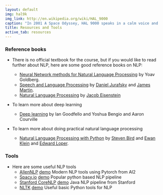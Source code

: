 ```yaml
---
layout: default
img: hal9k
img_link: http://en.wikipedia.org/wiki/HAL_9000
caption: "In 2001 A Space Odyssey, HAL 9000 speaks in a calm voice and conversational manner in constrast to the humans."
title: Resources and Tools
active_tab: resources
---
```


### Reference books

* There is no official textbook for the course, but if you would like to read further about NLP, here are some good reference books on NLP:
    * [Neural Network methods for Natural Language Processing](http://www.morganclaypool.com/doi/10.2200/S00762ED1V01Y201703HLT037) by Yoav Goldberg.
    * [Speech and Language Processing](https://web.stanford.edu/~jurafsky/slp3/) by [Daniel Jurafsky](http://www.stanford.edu/~jurafsky) and [James Martin](http://www.cs.colorado.edu/~martin).
    * [Natural Language Processing](https://github.com/jacobeisenstein/gt-nlp-class/blob/master/notes/eisenstein-nlp-notes.pdf) by [Jacob Eisenstein](https://jacobeisenstein.github.io/)

* To learn more about deep learning
    * [Deep learning](http://www.deeplearningbook.org/) by Ian Goodfello and Yoshua Bengio and Aaron Courville

* To learn more about doing practical natural language processing
    * [Natural Language Processing with Python](http://www.nltk.org/book_1ed/) by [Steven Bird](http://estive.net/) and [Ewan Klein](http://homepages.inf.ed.ac.uk/ewan/) and [Edward Loper](http://ed.loper.org/).

### Tools

* Here are some useful NLP tools
    * [AllenNLP](https://allennlp.org/) [demo](https://demo.allennlp.org/) Modern NLP tools using Pytorch from AI2 
    * [Spacy.io](https://spacy.io/) [demo](https://explosion.ai/demos/) Popular python based NLP pipeline
    * [Stanford CoreNLP](https://stanfordnlp.github.io/CoreNLP/) [demo](http://corenlp.run/) Java NLP pipeline from Stanford
    * [NLTK](https://www.nltk.org/) [demo](http://text-processing.com/demo/) Useful basic Python tools for NLP




